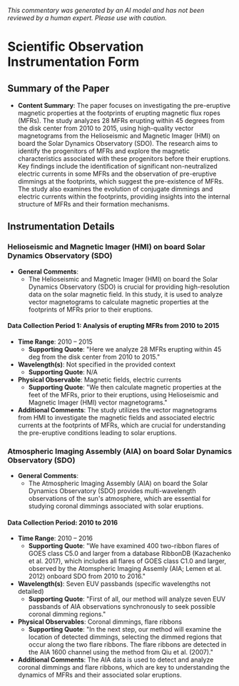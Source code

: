 _This commentary was generated by an AI model and has not been reviewed by a human expert. Please use with caution._

# Scientific Observation Instrumentation Form

## Summary of the Paper
- **Content Summary**: The paper focuses on investigating the pre-eruptive magnetic properties at the footprints of erupting magnetic flux ropes (MFRs). The study analyzes 28 MFRs erupting within 45 degrees from the disk center from 2010 to 2015, using high-quality vector magnetograms from the Helioseismic and Magnetic Imager (HMI) on board the Solar Dynamics Observatory (SDO). The research aims to identify the progenitors of MFRs and explore the magnetic characteristics associated with these progenitors before their eruptions. Key findings include the identification of significant non-neutralized electric currents in some MFRs and the observation of pre-eruptive dimmings at the footprints, which suggest the pre-existence of MFRs. The study also examines the evolution of conjugate dimmings and electric currents within the footprints, providing insights into the internal structure of MFRs and their formation mechanisms.

## Instrumentation Details

### Helioseismic and Magnetic Imager (HMI) on board Solar Dynamics Observatory (SDO)
- **General Comments**:
   - The Helioseismic and Magnetic Imager (HMI) on board the Solar Dynamics Observatory (SDO) is crucial for providing high-resolution data on the solar magnetic field. In this study, it is used to analyze vector magnetograms to calculate magnetic properties at the footprints of MFRs prior to their eruptions.

#### Data Collection Period 1: Analysis of erupting MFRs from 2010 to 2015
- **Time Range**: 2010 – 2015
   - **Supporting Quote**: "Here we analyze 28 MFRs erupting within 45 deg from the disk center from 2010 to 2015."
- **Wavelength(s)**: Not specified in the provided context
   - **Supporting Quote**: N/A
- **Physical Observable**: Magnetic fields, electric currents
   - **Supporting Quote**: "We then calculate magnetic properties at the feet of the MFRs, prior to their eruptions, using Helioseismic and Magnetic Imager (HMI) vector magnetograms."
- **Additional Comments**: The study utilizes the vector magnetograms from HMI to investigate the magnetic fields and associated electric currents at the footprints of MFRs, which are crucial for understanding the pre-eruptive conditions leading to solar eruptions.

### Atmospheric Imaging Assembly (AIA) on board Solar Dynamics Observatory (SDO)
- **General Comments**:
   - The Atmospheric Imaging Assembly (AIA) on board the Solar Dynamics Observatory (SDO) provides multi-wavelength observations of the sun's atmosphere, which are essential for studying coronal dimmings associated with solar eruptions.

#### Data Collection Period: 2010 to 2016
- **Time Range**: 2010 – 2016
   - **Supporting Quote**: "We have examined 400 two-ribbon flares of GOES class C5.0 and larger from a database RibbonDB (Kazachenko et al. 2017), which includes all flares of GOES class C1.0 and larger, observed by the Atomspheric Imaging Assemly (AIA; Lemen et al. 2012) onboard SDO from 2010 to 2016."
- **Wavelength(s)**: Seven EUV passbands (specific wavelengths not detailed)
   - **Supporting Quote**: "First of all, our method will analyze seven EUV passbands of AIA observations synchronously to seek possible coronal dimming regions."
- **Physical Observables**: Coronal dimmings, flare ribbons
   - **Supporting Quote**: "In the next step, our method will examine the location of detected dimmings, selecting the dimmed regions that occur along the two flare ribbons. The flare ribbons are detected in the AIA 1600 channel using the method from Qiu et al. (2007)."
- **Additional Comments**: The AIA data is used to detect and analyze coronal dimmings and flare ribbons, which are key to understanding the dynamics of MFRs and their associated solar eruptions.
